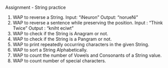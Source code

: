 Assignment - String practice

1. WAP to reverse a String.
    Input: “iNeuron”
    Output: “norueNi”
2. WAP to reverse a sentence while preserving the position.
    Input : “Think Twice”
    Output : “kniht eciwt”
3. WAP to check if the String is Anagram or not.
4. WAP to check if the String is a Pangram or not.
5. WAP to print repeatedly occurring characters in the given String.
6. WAP to sort a String Alphabetically.
7. WAP to count the number of Vowels and Consonants of a String value.
8. WAP to count number of special characters.

